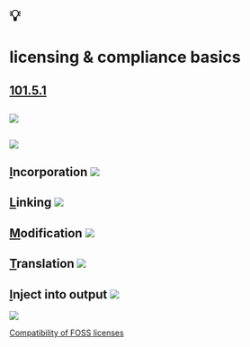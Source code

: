 # 💡
# licensing & compliance basics

[101.5.1](https://digital-sustainability.github.io/module-eoss-ospo101/module5/#open-source-licensing-and-compliance-basics)
--
![](https://digital-sustainability.github.io/module-eoss-ospo101/module5/license-categories.png)
--
![](https://digital-sustainability.github.io/module-eoss-ospo101/module5/questions.png)
--
[I](https://digital-sustainability.github.io/module-eoss-ospo101/module5/#incorporation)ncorporation
![](https://digital-sustainability.github.io/module-eoss-ospo101/module5/incorporation.png)
--
[L](https://digital-sustainability.github.io/module-eoss-ospo101/module5/#linking)inking
![](https://digital-sustainability.github.io/module-eoss-ospo101/module5/linking.png)
--
[M](https://digital-sustainability.github.io/module-eoss-ospo101/module5/#modification)odification
![](https://digital-sustainability.github.io/module-eoss-ospo101/module5/modification.png)
--
[T](https://digital-sustainability.github.io/module-eoss-ospo101/module5/#translation)ranslation
![](https://digital-sustainability.github.io/module-eoss-ospo101/module5/translation.png)
--
[I](https://digital-sustainability.github.io/module-eoss-ospo101/module5/#the-effect-of-development-tools)nject into output
![](https://digital-sustainability.github.io/module-eoss-ospo101/module5/inject-into-output.png)
--
[![](https://upload.wikimedia.org/wikipedia/commons/2/2b/Floss-license-slide-image.svg)](https://en.wikipedia.org/wiki/File:Floss-license-slide-image.svg)

[Compatibility of FOSS licenses](https://en.wikipedia.org/wiki/License_compatibility#Compatibility_of_FOSS_licenses)